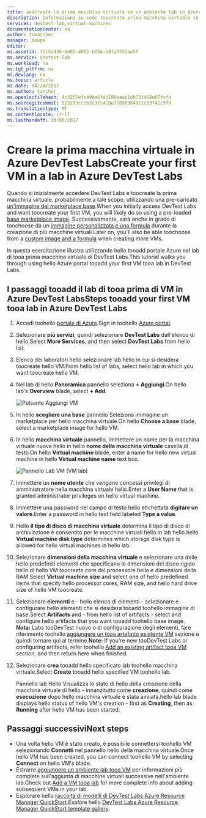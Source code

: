 ```yaml
---
title: aaaCreate la prima macchina virtuale in un ambiente lab in Azure DevTest Labs | Documenti Microsoft
description: Informazioni su come toocreate prima macchina virtuale in un ambiente lab in Azure DevTest Labs
services: devtest-lab,virtual-machines
documentationcenter: na
author: tomarcher
manager: douge
editor: 
ms.assetid: fbc5a438-6e02-4952-b654-b8fa7322ae5f
ms.service: devtest-lab
ms.workload: na
ms.tgt_pltfrm: na
ms.devlang: na
ms.topic: article
ms.date: 04/24/2017
ms.author: tarcher
ms.openlocfilehash: 4c3257efca9be6fdd190eaac1db731464e07fcfd
ms.sourcegitcommit: 523283cc1b3c37c428e77850964dc1c33742c5f0
ms.translationtype: MT
ms.contentlocale: it-IT
ms.lasthandoff: 10/06/2017
---
```

# <a name="create-your-first-vm-in-a-lab-in-azure-devtest-labs"></a><span data-ttu-id="51249-103">Creare la prima macchina virtuale in Azure DevTest Labs</span><span class="sxs-lookup"><span data-stu-id="51249-103">Create your first VM in a lab in Azure DevTest Labs</span></span>

<span data-ttu-id="51249-104">Quando si inizialmente accedere DevTest Labs e toocreate la prima macchina virtuale, probabilmente a tale scopo, utilizzando una pre-caricato [un'immagine del marketplace base](devtest-lab-configure-marketplace-images.md).</span><span class="sxs-lookup"><span data-stu-id="51249-104">When you initially access DevTest Labs and want toocreate your first VM, you will likely do so using a pre-loaded [base marketplace image](devtest-lab-configure-marketplace-images.md).</span></span> <span data-ttu-id="51249-105">Successivamente, sarà anche in grado di toochoose da un [immagine personalizzata e una formula](devtest-lab-add-vm.md) durante la creazione di più macchine virtuali.</span><span class="sxs-lookup"><span data-stu-id="51249-105">Later on, you'll also be able toochoose from a [custom image and a formula](devtest-lab-add-vm.md) when creating more VMs.</span></span> 

<span data-ttu-id="51249-106">In questa esercitazione illustra utilizzando hello tooadd portale Azure nel lab di tooa prima macchina virtuale di DevTest Labs.</span><span class="sxs-lookup"><span data-stu-id="51249-106">This tutorial walks you through using hello Azure portal tooadd your first VM tooa lab in DevTest Labs.</span></span>

## <a name="steps-tooadd-your-first-vm-tooa-lab-in-azure-devtest-labs"></a><span data-ttu-id="51249-107">I passaggi tooadd il lab di tooa prima di VM in Azure DevTest Labs</span><span class="sxs-lookup"><span data-stu-id="51249-107">Steps tooadd your first VM tooa lab in Azure DevTest Labs</span></span>
1. <span data-ttu-id="51249-108">Accedi toohello [portale di Azure](http://go.microsoft.com/fwlink/p/?LinkID=525040).</span><span class="sxs-lookup"><span data-stu-id="51249-108">Sign in toohello [Azure portal](http://go.microsoft.com/fwlink/p/?LinkID=525040).</span></span>
1. <span data-ttu-id="51249-109">Selezionare **più servizi**, quindi selezionare **DevTest Labs** dall'elenco di hello.</span><span class="sxs-lookup"><span data-stu-id="51249-109">Select **More Services**, and then select **DevTest Labs** from hello list.</span></span>
1. <span data-ttu-id="51249-110">Elenco dei laboratori hello selezionare lab hello in cui si desidera toocreate hello VM.</span><span class="sxs-lookup"><span data-stu-id="51249-110">From hello list of labs, select hello lab in which you want toocreate hello VM.</span></span>  
1. <span data-ttu-id="51249-111">Nel lab di hello **Panoramica** pannello seleziona **+ Aggiungi**.</span><span class="sxs-lookup"><span data-stu-id="51249-111">On hello lab's **Overview** blade, select **+ Add**.</span></span>  

    ![Pulsante Aggiungi VM](./media/devtest-lab-add-vm/devtestlab-home-blade-add-vm.png)

1. <span data-ttu-id="51249-113">In hello **scegliere una base** pannello Seleziona immagine un marketplace per hello macchina virtuale.</span><span class="sxs-lookup"><span data-stu-id="51249-113">On hello **Choose a base** blade, select a marketplace image for hello VM.</span></span>
1. <span data-ttu-id="51249-114">In hello **macchina virtuale** pannello, immettere un nome per la macchina virtuale nuova hello in hello **nome della macchina virtuale** casella di testo.</span><span class="sxs-lookup"><span data-stu-id="51249-114">On hello **Virtual machine** blade, enter a name for hello new virtual machine in hello **Virtual machine name** text box.</span></span>

    ![Pannello Lab VM (VM lab)](./media/devtest-lab-add-vm/devtestlab-lab-add-first-vm.png)

1. <span data-ttu-id="51249-116">Immettere un **nome utente** che vengono concessi privilegi di amministratore nella macchina virtuale hello.</span><span class="sxs-lookup"><span data-stu-id="51249-116">Enter a **User Name** that is granted administrator privileges on hello virtual machine.</span></span>  
1. <span data-ttu-id="51249-117">Immettere una password nel campo di testo hello etichettata **digitare un valore**.</span><span class="sxs-lookup"><span data-stu-id="51249-117">Enter a password in hello text field labeled **Type a value**.</span></span>
1. <span data-ttu-id="51249-118">Hello **il tipo di disco di macchina virtuale** determina il tipo di disco di archiviazione è consentito per le macchine virtuali hello in lab hello.</span><span class="sxs-lookup"><span data-stu-id="51249-118">hello **Virtual machine disk type** determines which storage disk type is allowed for hello virtual machines in hello lab.</span></span>
1. <span data-ttu-id="51249-119">Selezionare **dimensioni della macchina virtuale** e selezionare una delle hello predefiniti elementi che specificano le dimensioni del disco rigido hello di hello VM toocreate core del processore hello e dimensioni della RAM.</span><span class="sxs-lookup"><span data-stu-id="51249-119">Select **Virtual machine size** and select one of hello predefined items that specify hello processor cores, RAM size, and hello hard drive size of hello VM toocreate.</span></span>
1. <span data-ttu-id="51249-120">Selezionare **elementi** e - hello elenco di elementi - selezionare e configurare hello elementi che si desidera tooadd toohello immagine di base.</span><span class="sxs-lookup"><span data-stu-id="51249-120">Select **Artifacts** and - from hello list of artifacts - select and configure hello artifacts that you want tooadd toohello base image.</span></span>
    <span data-ttu-id="51249-121">**Nota:** Labs tooDevTest nuovo o di configurazione degli elementi, fare riferimento toohello [aggiungere un tooa artefatto esistente VM](./devtest-lab-add-vm.md#add-an-existing-artifact-to-a-vm) sezione e quindi tornare qui al termine.</span><span class="sxs-lookup"><span data-stu-id="51249-121">**Note:** If you're new tooDevTest Labs or configuring artifacts, refer toohello [Add an existing artifact tooa VM](./devtest-lab-add-vm.md#add-an-existing-artifact-to-a-vm) section, and then return here when finished.</span></span>
1. <span data-ttu-id="51249-122">Selezionare **crea** tooadd hello specificato lab toohello macchina virtuale.</span><span class="sxs-lookup"><span data-stu-id="51249-122">Select **Create** tooadd hello specified VM toohello lab.</span></span>

   <span data-ttu-id="51249-123">Pannello lab Hello Visualizza lo stato di hello della creazione della macchina virtuale di hello - innanzitutto come **creazione**, quindi come **esecuzione** dopo hello macchina virtuale è stata avviata.</span><span class="sxs-lookup"><span data-stu-id="51249-123">hello lab blade displays hello status of hello VM's creation - first as **Creating**, then as **Running** after hello VM has been started.</span></span>

## <a name="next-steps"></a><span data-ttu-id="51249-124">Passaggi successivi</span><span class="sxs-lookup"><span data-stu-id="51249-124">Next steps</span></span>
* <span data-ttu-id="51249-125">Una volta hello VM è stato creato, è possibile connettersi toohello VM selezionando **Connetti** nel pannello hello della macchina virtuale.</span><span class="sxs-lookup"><span data-stu-id="51249-125">Once hello VM has been created, you can connect toohello VM by selecting **Connect** on hello VM's blade.</span></span>
* <span data-ttu-id="51249-126">Estrarre [aggiungere un ambiente lab tooa VM](devtest-lab-add-vm.md) per informazioni più complete sull'aggiunta di macchine virtuali successive nell'ambiente lab.</span><span class="sxs-lookup"><span data-stu-id="51249-126">Check out [Add a VM tooa lab](devtest-lab-add-vm.md) for more complete info about adding subsequent VMs in your lab.</span></span>
* <span data-ttu-id="51249-127">Esplorare hello [raccolta di modelli di DevTest Labs Azure Resource Manager QuickStart](https://github.com/Azure/azure-devtestlab/tree/master/ARMTemplates).</span><span class="sxs-lookup"><span data-stu-id="51249-127">Explore hello [DevTest Labs Azure Resource Manager QuickStart template gallery](https://github.com/Azure/azure-devtestlab/tree/master/ARMTemplates).</span></span>
